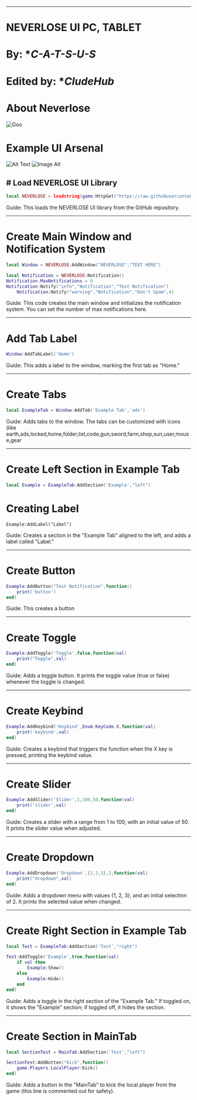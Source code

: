 
---

# NEVERLOSE UI PC, TABLET
# By: **C-A-T-S-U-S*
# Edited by: **CludeHub*

# About Neverlose
![Goo](https://github.com/CludeHub/SourceCludeLib/blob/f9c87ac4e7108b95a017195ff366f3dd4d820771/IMG_20250614_150349.png)
# Example UI Arsenal
![Alt Text](https://github.com/CludeHub/SourceCludeLib/blob/2470b439e72f89455ea5ea04655f0248c8003796/Screenshot_20250614_180428_com.roblox.client.jpg)
![Image Alt](https://github.com/CludeHub/SourceCludeLib/blob/ddc7e4d5691820eed14d18faba41507cbb4f196a/Screenshot_20250614_180436_com.roblox.client.jpg)
## # Load NEVERLOSE UI Library
```lua
local NEVERLOSE = loadstring(game:HttpGet("https://raw.githubusercontent.com/CludeHub/SourceCludeLib/refs/heads/main/NerverLoseLibEdited.lua"))()
```

Guide: This loads the NEVERLOSE UI library from the GitHub repository.

---

# Create Main Window and Notification System
```lua
local Window = NEVERLOSE:AddWindow("NEVERLOSE","TEXT HERE")
```
```lua
local Notification = NEVERLOSE:Notification()
Notification.MaxNotifications = 6
Notification:Notify("info","Notification","Test Notification")
    Notification:Notify("warning","Notification","Don't Spam",4)
```

Guide: This code creates the main window and initializes the notification system. You can set the number of max notifications here.


---

# Add Tab Label
```lua
Window:AddTabLabel('Home')
```
Guide: This adds a label to the window, marking the first tab as "Home."


---

# Create Tabs
```lua
local ExampleTab = Window:AddTab('Example Tab','ads')
```

Guide: Adds tabs to the window. The tabs can be customized with icons (like earth,ads,locked,home,folder,list,code,gun,sword,farm,shop,sun,user,mouse,gear


---

# Create Left Section in Example Tab
```lua
local Example = ExampleTab:AddSection('Example',"left")
```
# Creating Label
```
Example:AddLabel("Label")
```
Guide: Creates a section in the "Example Tab" aligned to the left, and adds a label called "Label."


---

# Create Button
```lua
Example:AddButton("Test Notification",function()
    print('button')
end)
```

Guide: This creates a button


---

# Create Toggle
```lua
Example:AddToggle('Toggle',false,function(val)
    print("Toggle",val)
end)
```
Guide: Adds a toggle button. It prints the toggle value (true or false) whenever the toggle is changed.


---

# Create Keybind
```lua
Example:AddKeybind('Keybind',Enum.KeyCode.X,function(val)
    print('keybind',val)
end)
```
Guide: Creates a keybind that triggers the function when the X key is pressed, printing the keybind value.


---

# Create Slider
```lua
Example:AddSlider('Slider',1,100,50,function(val)
    print('slider',val)
end)
```
Guide: Creates a slider with a range from 1 to 100, with an initial value of 50. It prints the slider value when adjusted.


---

# Create Dropdown
```lua
Example:AddDropdown('Dropdown',{1,2,3},2,function(val)
    print("dropdown",val)
end)
```
Guide: Adds a dropdown menu with values {1, 2, 3}, and an initial selection of 2. It prints the selected value when changed.


---

# Create Right Section in Example Tab
```lua
local Test = ExampleTab:AddSection('Test',"right")

Test:AddToggle('Example',true,function(val)
    if val then
        Example:Show()
    else
        Example:Hide()
    end
end)
```
Guide: Adds a toggle in the right section of the "Example Tab." If toggled on, it shows the "Example" section; if toggled off, it hides the section.


---

# Create Section in MainTab
```lua
local SectionTest = MainTab:AddSection('Test',"left")

SectionTest:AddButton("Kick",function()
    game.Players.LocalPlayer:Kick()
end)
```
Guide: Adds a button in the "MainTab" to kick the local player from the game (this line is commented out for safety).
